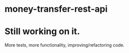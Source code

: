 # money-transfer-rest-api


# Still working on it. 
More tests, more functionality, improving/refactoring code.
